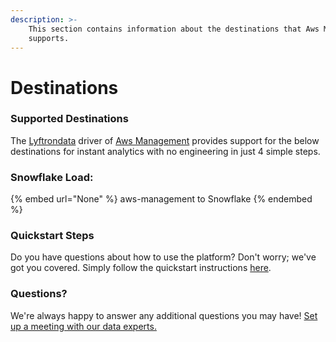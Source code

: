 ```yaml
---
description: >-
    This section contains information about the destinations that Aws Management
    supports.
---
```


# Destinations

### Supported Destinations

The [Lyftrondata](https://www.lyftrondata.com/) driver of [Aws Management](None) provides support for the below destinations for instant analytics with no engineering in just 4 simple steps.

### Snowflake Load:

{% embed url="None" %}
aws-management to Snowflake
{% endembed %}

### Quickstart Steps

Do you have questions about how to use the platform? Don't worry; we've got you covered. Simply follow the quickstart instructions [here](README.md).

### Questions? <a href="#questions" id="questions"></a>

We're always happy to answer any additional questions you may have! [Set up a meeting with our data experts.](https://www.lyftrondata.com/book-a-meeting/)
